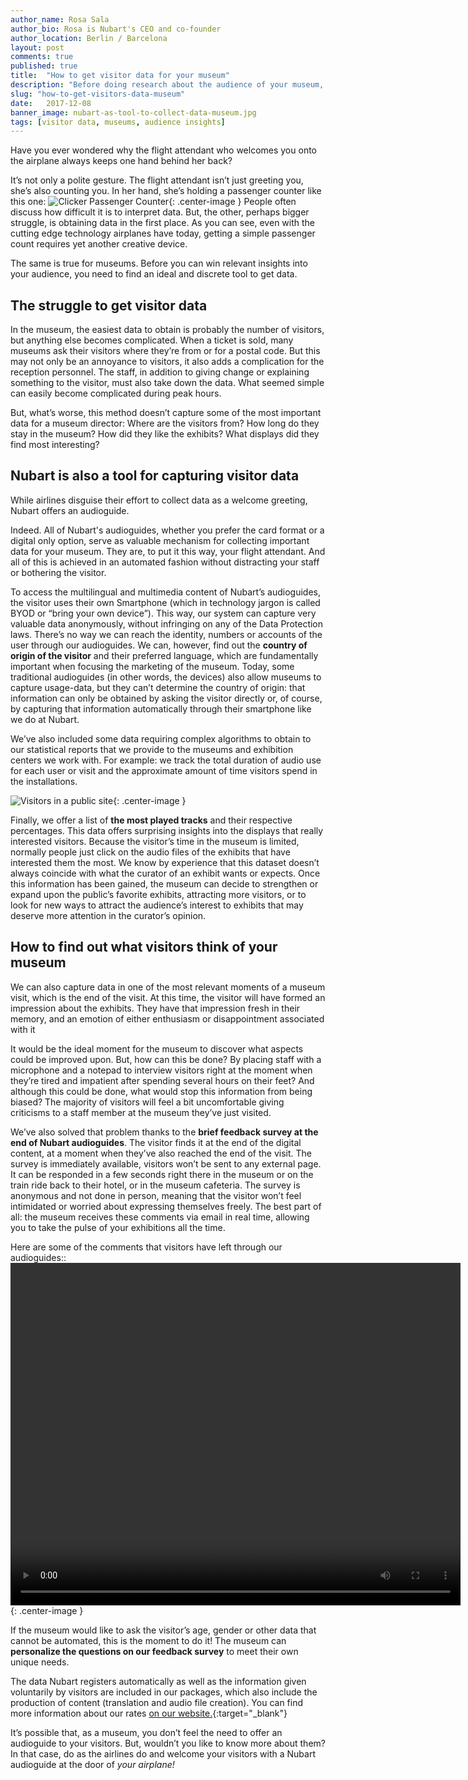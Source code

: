 ```yaml
---
author_name: Rosa Sala
author_bio: Rosa is Nubart's CEO and co-founder
author_location: Berlin / Barcelona
layout: post
comments: true
published: true
title:  "How to get visitor data for your museum"
description: "Before doing research about the audience of your museum, you need to collect data first. This may not be as easy as it sounds."
slug: "how-to-get-visitors-data-museum"
date:   2017-12-08
banner_image: nubart-as-tool-to-collect-data-museum.jpg
tags: [visitor data, museums, audience insights]
---
```


Have you ever wondered why the flight attendant who welcomes you onto the airplane always keeps one hand behind her back? 

It’s not only a polite gesture. The flight attendant isn’t just greeting you, she’s also counting you. In her hand, she’s holding a passenger counter like this one:
![Clicker Passenger Counter]({{site.baseurl}}/images/posts/passanger-counter.jpg){: .center-image }
People often discuss how difficult it is to interpret data. But, the other, perhaps bigger struggle, is obtaining data in the first place. As you can see, even with the cutting edge technology airplanes have today, getting a simple passenger count requires yet another creative device. 

The same is true for museums. Before you can win relevant insights into your audience, you need to find an ideal and discrete tool to get data. 

<!--more-->

## The struggle to get visitor data

In the museum, the easiest data to obtain is probably the number of visitors, but anything else becomes complicated. When a ticket is sold, many museums ask their visitors where they’re from or for a postal code. But this may not only be an annoyance to visitors, it also adds a complication for the reception personnel. The staff, in addition to giving change or explaining something to the visitor, must also take down the data. What seemed simple can easily become complicated during peak hours.

But, what’s worse, this method doesn’t capture some of the most important data for a museum director: Where are the visitors from? How long do they stay in the museum? How did they like the exhibits? What displays did they find most interesting?

## Nubart is also a tool for capturing visitor data
While airlines disguise their effort to collect data as a welcome greeting, Nubart offers an audioguide.

Indeed. All of Nubart's audioguides, whether you prefer the card format or a digital only option, serve as valuable mechanism for collecting important data for your museum. They are, to put it this way, your flight attendant. And all of this is achieved in an automated fashion without distracting your staff or bothering the visitor. 

To access the multilingual and multimedia content of Nubart’s audioguides, the visitor uses their own Smartphone (which in technology jargon is called BYOD or “bring your own device”). This way, our system can capture very valuable data anonymously, without infringing on any of the Data Protection laws. There’s no way we can reach the identity, numbers or accounts of the user through our audioguides. We can, however, find out the **country of origin of the visitor** and their preferred language, which are fundamentally important when focusing the marketing of the museum. Today, some traditional audioguides (in other words, the devices) also allow museums to capture usage-data, but they can’t determine the country of origin: that information can only be obtained by asking the visitor directly or, of course, by capturing that information automatically through their smartphone like we do at Nubart.

We’ve also included some data requiring complex algorithms to obtain to our statistical reports that we provide to the museums and exhibition centers we work with. For example: we track the total duration of audio use for each user or visit and the approximate amount of time visitors spend in the installations.

![Visitors in a public site]({{site.baseurl}}/images/posts/visitors-people.jpg){: .center-image }

Finally, we offer a list of **the most played tracks** and their respective percentages. This data offers surprising insights into the displays that really interested visitors. Because the visitor’s time in the museum is limited, normally people just click on the audio files of the exhibits that have interested them the most. We know by experience that this dataset doesn’t always coincide with what the curator of an exhibit wants or expects. Once this information has been gained, the museum can decide to strengthen or expand upon the public’s favorite exhibits, attracting more visitors, or to look for new ways to attract the audience’s interest to exhibits that may deserve more attention in the curator’s opinion.

## How to find out what visitors think of your museum

We can also capture data in one of the most relevant moments of a museum visit, which is the end of the visit. At this time, the visitor will have formed an impression about the exhibits. They have that impression fresh in their memory, and an emotion of either enthusiasm or disappointment associated with it

It would be the ideal moment for the museum to discover what aspects could be improved upon. But, how can this be done? By placing staff with a microphone and a notepad to interview visitors right at the moment when they’re tired and impatient after spending several hours on their feet? And although this could be done, what would stop this information from being biased? The majority of visitors will feel a bit uncomfortable giving criticisms to a staff member at the museum they’ve just visited.

 We’ve also solved that problem thanks to the **brief feedback survey at the end of Nubart audioguides**. The visitor finds it at the end of the digital content, at a moment when they’ve also reached the end of the visit. The survey is immediately available, visitors won’t be sent to any external page. It can be responded in a few seconds right there in the museum or on the train ride back to their hotel, or in the museum cafeteria. The survey is anonymous and not done in person, meaning that the visitor won’t feel intimidated or worried about expressing themselves freely. The best part of all: the museum receives these comments via email in real time, allowing you to take the pulse of your exhibitions all the time.
 
 Here are some of the comments that visitors have left through our audioguides::
<video width="720" height="548" autoplay loop>
  <source src="{{site.baseurl}}/images/posts/comments-by-museum-visitors-nubart.mp4" type="video/mp4">
Your browser does not allow to show this video.
</video>{: .center-image }


If the museum would like to ask the visitor’s age, gender or other data that cannot be automated, this is the moment to do it! The museum can **personalize the questions on our feedback survey** to meet their own unique needs. 

The data Nubart registers automatically as well as the information given voluntarily by visitors are included in our packages, which also include the production of content (translation and audio file creation). You can find more information about our rates [on our website.](http://www.nubart.eu/#pricing){:target="_blank"} 

It’s possible that, as a museum, you don’t feel the need to offer an audioguide to your visitors. But, wouldn’t you like to know more about them? In that case, do as the airlines do and welcome your visitors with a Nubart audioguide at the door of *your airplane!*
